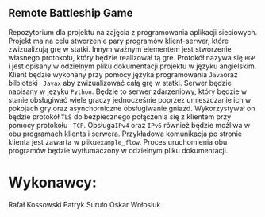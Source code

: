 ## Remote Battleship Game
Repozytorium dla projektu na zajęcia z programowania aplikacji sieciowych. Projekt ma na celu stworzenie pary programów klient-serwer, które zwizualizują grę w statki. Innym ważnym elementem jest stworzenie własnego protokołu, który będzie realizował tą gre. Protokół nazywa się ```BGP``` i jest opisany w odzielnym pliku dokumentacji  projektu w języku angielskim. Klient będzie wykonany przy pomocy języka programowania ``` Java ```oraz bilbioteki ``` Javax``` aby zwizualizować całą grę w statki. Serwer będzie napisany w języku ```Python```. Będzie to serwer zdarzeniowy, który będzie w stanie obsługiwać wiele graczy jednocześnie poprzez umieszczanie ich w pokojach gry oraz asynchorniczne obsługiwanie gniazd. Wykorzystywał on będzie protokół ```TLS``` do bezpiecznego połączenia się z klientem przy pomocy protokołu ``` TCP```. Obsługa``` IPv4 ``` oraz ``` IPv6 ``` również będzie możliwa w obu programach klienta i serwera. Przykładowa komunikacja po stronie klienta jest zawarta w pliku```example_flow```. Proces uruchomienia obu programów będzie wytłumaczony w odzielnym pliku dokumentacji.

# Wykonawcy:

Rafał Kossowski
Patryk Suruło
Oskar Wołosiuk
